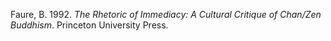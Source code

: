Faure, B. 1992. *The Rhetoric of Immediacy: A Cultural Critique of Chan/Zen Buddhism*. Princeton University Press.
